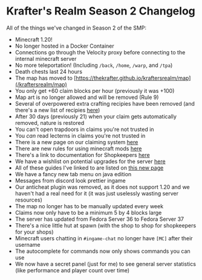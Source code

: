 # Krafter's Realm Season 2 Changelog
All of the things we've changed in Season 2 of the SMP:

- Minecraft 1.20!
- No longer hosted in a Docker Container
- Connections go through the Velocity proxy before connecting to the internal minecraft server
- No more teleportation! (Including `/back`, `/home`, `/warp`, and `/tpa`)
- Death chests last 24 hours
- The map has moved to [https://thekrafter.github.io/kraftersrealm/map](/kraftersrealm/map)
- You only get +60 claim blocks per hour (previously it was +100)
- Map art is no longer allowed and will be removed (Rule 9)
- Several of overpowered extra crafting recipies have been removed (and there's a new list of recipies [here](/kraftersrealm/crafting))
- After 30 days (previously 21) when your claim gets automatically removed, nature is restored
- You can't open trapdoors in claims you're not trusted in
- You *can* read lecterns in claims you're not trusted in
- There is a new page on our claiming system [here](/kraftersrealm/claims)
- There are new rules for using minecraft mods [here](/kraftersrealm/mods)
- There's a link to documentation for Shopkeepers [here](/kraftersrealm/shopkeepers)
- We have a wishlist on potential upgrades for the server [here](/kraftersrealm/wishlist)
- All of these guides I've linked to are listed on [this new page](/kraftersrealm)
- We have a fancy new tab menu on java edition
- Messages from discord look prettier ingame
- Our anticheat plugin was removed, as it does not support 1.20 and we haven't had a real need for it (it was just uselessly wasting server resources)
- The map no longer has to be manually updated every week
- Claims now only have to be a minimum 5 by 4 blocks large
- The server has updated from Fedora Server 36 to Fedora Server 37
- There's a nice little hut at spawn (with the shop to shop for shopkeepers for your shops)
- Minecraft users chatting in `#ingame-chat` no longer have `[MC]` after their username
- The autocomplete for commands now only shows commands you can use
- We now have a secret panel (just for me) to see general server statistics (like performance and player count over time)
